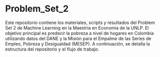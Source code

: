 # Problem_Set_2
Este repositorio contiene los materiales, scripts y resultados del Problem Set 2 de Machine Learning en la Maestría en Economía de la UNLP. El objetivo principal es predecir la pobreza a nivel de hogares en Colombia utilizando datos del DANE y la Misión para el Empalme de las Series de Empleo, Pobreza y Desigualdad (MESEP). A continuación, se detalla la estructura del repositorio y el flujo de trabajo.

